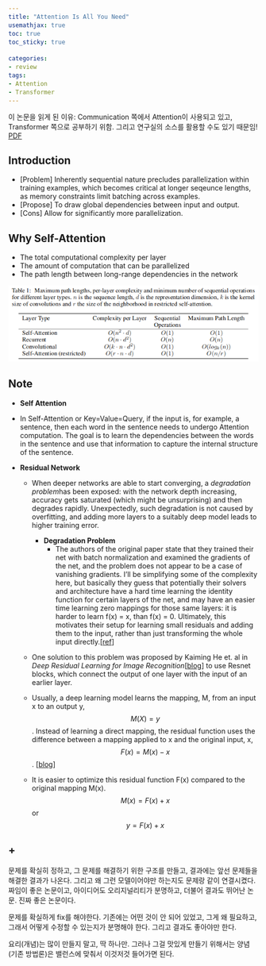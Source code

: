 ```yaml
---
title: "Attention Is All You Need"
usemathjax: true
toc: true
toc_sticky: true

categories:
- review
tags:
- Attention
- Transformer
---
```


이 논문을 읽게 된 이유: Communication 쪽에서 Attention이 사용되고 있고, Transformer 쪽으로 공부하기 위함. 그리고 연구실의 소스를 활용할 수도 있기 때문임! [PDF](https://arxiv.org/abs/1706.03762)



## Introduction

* [Problem] Inherently sequential nature precludes parallelization within training examples, which becomes critical at longer seqeunce lengths, as memory constraints limit batching across examples.
* [Propose] To draw global dependencies between input and output.
* [Cons] Allow for significantly more parallelization.



## Why Self-Attention

* The total computational complexity per layer
* The amount of computation that can be parallelized
* The path length between long-range dependencies in the network



![compare](/assets/images/2019-10-06-Attention-is-all-you-need/compare.png)





## Note

* **Self Attention**
  
- In Self-Attention or Key=Value=Query, if the input is, for example, a sentence, then each word in the sentence needs to undergo Attention computation. The goal is to learn the dependencies between the words in the sentence and use that information to capture the internal structure of the sentence.
  
* **Residual Network**

  * When deeper networks are able to start converging, a *degradation problem*has been exposed: with the network depth increasing, accuracy gets saturated (which might be unsurprising) and then degrades rapidly. Unexpectedly, such degradation is not caused by overfitting, and adding more layers to a suitably deep model leads to higher training error.
    * **Degradation Problem**
      * The authors of the original paper state that they trained their net with batch normalization and examined the gradients of the net, and the problem does not appear to be a case of vanishing gradients. I’ll be simplifying some of the complexity here, but basically they guess that potentially their solvers and architecture have a hard time learning the identity function for certain layers of the net, and may have an easier time learning zero mappings for those same layers: it is harder to learn f(x) = x, than f(x) = 0. Ultimately, this motivates their setup for learning small residuals and adding them to the input, rather than just transforming the whole input directly.[[ref](https://www.quora.com/What-exactly-is-the-degradation-problem-that-Deep-Residual-Networks-try-to-alleviate)]

  

  * One solution to this problem was proposed by Kaiming He et. al in *Deep Residual Learning for Image Recognition*[[blog](https://kharshit.github.io/blog/2018/09/07/skip-connections-and-residual-blocks#myfootnote1)] to use Resnet blocks, which connect the output of one layer with the input of an earlier layer. 
  * Usually, a deep learning model learns the mapping, M, from an input x to an output y, $$M(X) = y$$. Instead of learning a direct mapping, the residual function uses the difference between a mapping applied to x and the original input, x, $$F(x) = M(x) - x$$. [[blog](https://kharshit.github.io/blog/2018/09/07/skip-connections-and-residual-blocks)]
  * It is easier to optimize this residual function F(x) compared to the original mapping M(x). 
    $$M(x) = F(x) + x$$ or $$y = F(x) + x$$



## +

문제를 확실히 정하고, 그 문제를 해결하기 위한 구조를 만들고, 결과에는 앞선 문제들을 해결한 결과가 나온다. 그리고 왜 그런 모델이어야만 하는지도 문제랑 같이 연결시켰다. 짜임이 좋은 논문이고, 아이디어도 오리지널리티가 분명하고, 더불어 결과도 뛰어난 논문. 진짜 좋은 논문이다.



문제를 확실하게 fix를 해야한다. 기존에는 어떤 것이 안 되어 있었고, 그게 왜 필요하고, 그래서 어떻게 수정할 수 있는지가 분명해야 한다. 그리고 결과도 좋아야만 한다.



요리(개념)는 많이 만들지 말고, 딱 하나만. 그러나 그걸 맛있게 만들기 위해서는 양념(기존 방법론)은 밸런스에 맞춰서 이것저것 들어가면 된다.

